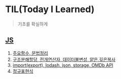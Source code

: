 # TIL(Today I Learned)
>기초를 확실하게

## [JS](https://github.com/mangyun/TIL/tree/main/JS)
1. [주요함수, 문법정리](https://github.com/mangyun/TIL/blob/main/JS/JS%20%EC%A0%95%EB%A6%AC%201.js) 
2. [구조분해할당, 전개연산자, 데이터불변성, 얕은,깊은복사](https://github.com/mangyun/TIL/blob/main/JS/JS%20%EC%A0%95%EB%A6%AC%202.js)
3. [import(export), lodash, json, storage, OMDb API](https://github.com/mangyun/TIL/blob/main/JS/JS%20%EC%A0%95%EB%A6%AC%203.js)
4. [정규표현식](https://github.com/mangyun/TIL/blob/main/JS/%EC%A0%95%EA%B7%9C%ED%91%9C%ED%98%84%20%EC%A0%95%EB%A6%AC.md)
